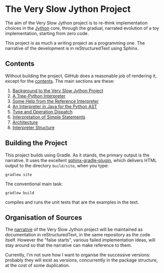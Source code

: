 # The Very Slow Jython Project

The aim of the Very Slow Jython project is to re-think implementation choices in the [Jython](http://www.jython.org) core, through the gradual, narrated evolution of a toy implementation,
starting from zero code.

This project is as much a writing project as a programming one.
The narrative of the development is in reStructuredText using Sphinx.

## Contents

Without building the project, GitHub does a reasonable job of rendering it, except for the [contents](src/site/sphinx/index.rst).
The main sections are these:

1. [Background to the Very Slow Jython Project](src/site/sphinx/background/background.rst)
1. [A Tree-Python Interpreter](src/site/sphinx/treepython/treepython.rst)
  1. [Some Help from the Reference Interpreter](src/site/sphinx/treepython/ref_interp_help.rst)
  2. [An Interpreter in Java for the Python AST](src/site/sphinx/treepython/ast_java.rst)
  3. [Type and Operation Dispatch](src/site/sphinx/treepython/type+dispatch.rst)
  4. [Interpretation of Simple Statements](src/site/sphinx/treepython/simple_statements.rst) 
1. [Architecture](src/site/sphinx/architecture/architecture.rst)
  1. [Interpreter Structure](src/site/sphinx/architecture/interpreter.rst)

## Building the Project

This project builds using Gradle.
As it stands, the primary output is the narrative.
It uses the excellent [sphinx-gradle-plugin](https://trustin.github.io/sphinx-gradle-plugin),
which delivers HTML output to the directory ``build/site``, when you type:
```
gradlew site
```
The conventional main task:
```
gradlew build
```
compiles and runs the unit tests that are the examples in the text.


## Organisation of Sources

The [narrative](src/site/sphinx) of the Very Slow Jython project will be maintained as documentation in reStructuredText, in the same repository as the code itself.
However the "false starts", various failed implementation ideas, will stay around so that the narrative can make reference to them.

Currently, I'm not sure how I want to organise the successive versions: probably they will exist as versions, concurrently in the package structure, at the cost of some duplication.

